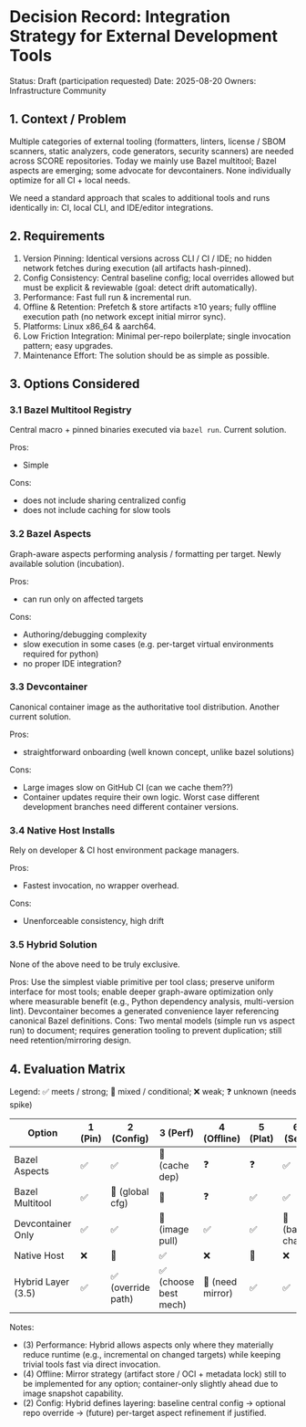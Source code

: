 # Decision Record: Integration Strategy for External Development Tools

Status: Draft (participation requested)
Date: 2025-08-20
Owners: Infrastructure Community

## 1. Context / Problem
Multiple categories of external tooling (formatters, linters, license / SBOM scanners,
static analyzers, code generators, security scanners) are needed across SCORE
repositories. Today we mainly use Bazel multitool; Bazel aspects are emerging; some advocate for devcontainers. None individually optimize for all CI + local needs.

We need a standard approach that scales to additional tools and runs identically in:
CI, local CLI, and IDE/editor integrations.

## 2. Requirements
1. Version Pinning: Identical versions across CLI / CI / IDE; no hidden network fetches during execution (all artifacts hash-pinned).
2. Config Consistency: Central baseline config; local overrides allowed but must be explicit & reviewable (goal: detect drift automatically).
3. Performance: Fast full run & incremental run.
4. Offline & Retention: Prefetch & store artifacts ≥10 years; fully offline execution path (no network except initial mirror sync).
5. Platforms: Linux x86_64 & aarch64.
6. Low Friction Integration: Minimal per-repo boilerplate; single invocation pattern; easy upgrades.
7. Maintenance Effort: The solution should be as simple as possible.

## 3. Options Considered

### 3.1 Bazel Multitool Registry
Central macro + pinned binaries executed via `bazel run`. Current solution.

Pros:
* Simple

Cons:
* does not include sharing centralized config
* does not include caching for slow tools

### 3.2 Bazel Aspects
Graph-aware aspects performing analysis / formatting per target. Newly available solution (incubation).

Pros:
* can run only on affected targets

Cons:
* Authoring/debugging complexity
* slow execution in some cases (e.g. per-target virtual environments required for python)
* no proper IDE integration?

### 3.3 Devcontainer
Canonical container image as the authoritative tool distribution. Another current solution.

Pros:
* straightforward onboarding (well known concept, unlike bazel solutions)

Cons:
* Large images slow on GitHub CI (can we cache them??)
* Container updates require their own logic. Worst case different development branches need different container versions.

### 3.4 Native Host Installs
Rely on developer & CI host environment package managers.

Pros:
* Fastest invocation, no wrapper overhead.

Cons:
* Unenforceable consistency, high drift

### 3.5 Hybrid Solution
None of the above need to be truly exclusive.

Pros: Use the simplest viable primitive per tool class; preserve uniform interface for most tools; enable deeper graph-aware optimization only where measurable benefit (e.g., Python dependency analysis, multi-version lint). Devcontainer becomes a generated convenience layer referencing canonical Bazel definitions.
Cons: Two mental models (simple run vs aspect run) to document; requires generation tooling to prevent duplication; still need retention/mirroring design.

## 4. Evaluation Matrix
Legend: ✅ meets / strong; 🤔 mixed / conditional; ❌ weak; ❓ unknown (needs spike)

| Option             | 1 (Pin) | 2 (Config) | 3 (Perf) | 4 (Offline) | 5 (Plat) | 6 (Sec) | 7 (Friction) | 8 (Maint) |
| ------------------ | ------- | --------- | -------- | ----------- | -------- | ------- | ------------ | --------- |
| Bazel Aspects      | ✅ | ✅ | 🤔 (cache dep) | ❓ | ❓ | ✅ | 🤔 | 🤔 (authoring cost) |
| Bazel Multitool    | ✅ | 🤔 (global cfg) | 🤔 | ❓ | ✅ | ✅ | ✅ | ✅ |
| Devcontainer Only  | ✅ | ✅ | 🤔 (image pull) | ✅ | ✅ | 🤔 (base chain) | ✅ | ✅ |
| Native Host        | ❌ | 🤔 | ✅ | ❌ | 🤔 | ❌ | ❌ | ❌ |
| Hybrid Layer (3.5) | ✅ | ✅ (override path) | ✅ (choose best mech) | 🤔 (need mirror) | ✅ | ✅ | ✅ | ✅ |

Notes:
* (3) Performance: Hybrid allows aspects only where they materially reduce runtime (e.g., incremental on changed targets) while keeping trivial tools fast via direct invocation.
* (4) Offline: Mirror strategy (artifact store / OCI + metadata lock) still to be implemented for any option; container-only slightly ahead due to image snapshot capability.
* (2) Config: Hybrid defines layering: baseline central config -> optional repo override -> (future) per-target aspect refinement if justified.
